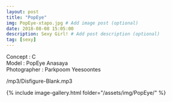 ```yaml
---
layout: post
title: "PopEye"
img: PopEye-xtapo.jpg # Add image post (optional)
date: 2018-08-08 15:05:00
description: Sexy Girl! # Add post description (optional)
tag: [sexy]
---
```

Concept : C  
Model : PopEye Anasaya  
Photographer : Parkpoom Yeesoontes        

/mp3/Disfigure-Blank.mp3

{% include image-gallery.html folder="/assets/img/PopEye/" %}
